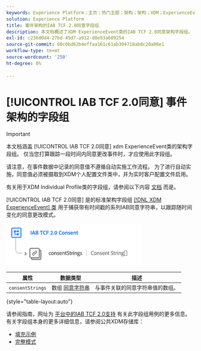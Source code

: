 ```yaml
---
keywords: Experience Platform；主页；热门主题；架构；架构；XDM；ExperienceEvent；字段；架构；架构；架构设计；字段组；字段组；iab；tcf；同意；
solution: Experience Platform
title: 事件架构的IAB TCF 2.0同意字段组
description: 本文档概述了XDM ExperienceEvent类的IAB TCF 2.0同意架构字段组。
exl-id: c236d0d4-27bd-45d7-a912-d0e93a609254
source-git-commit: 60c0bd62b4effaa161c61ab304718ab8c20a06e1
workflow-type: tm+mt
source-wordcount: '250'
ht-degree: 0%

---
```


# [!UICONTROL IAB TCF 2.0同意] 事件架构的字段组

>[!IMPORTANT]
>
>本文档涵盖 [!UICONTROL IAB TCF 2.0同意] xdm ExperienceEvent类的架构字段组。 仅当您打算跟踪一段时间内同意更改事件时，才应使用此字段组。
>
>请注意，在事件数据中记录的同意值不遵循自动实施工作流程。 为了进行自动实施，同意值必须被摄取到XDM个人配置文件类中，并为实时客户配置文件启用。
>
>有关用于XDM Individual Profile类的字段组，请参阅以下内容 [文档](../profile/iab.md) 而是。

[!UICONTROL IAB TCF 2.0同意] 是的标准架构字段组 [[!DNL XDM ExperienceEvent] 类](../../classes/experienceevent.md) 用于捕获带有时间戳的系列IAB同意字符串，以跟踪随时间变化的同意更改模式。

![](../../images/field-groups/iab-event.png)

| 属性 | 数据类型 | 描述 |
| --- | --- | --- |
| `consentStrings` | 数组 [同意字符串](../../data-types/consent-string.md) | 与事件关联的同意字符串值的数组。 |

{style="table-layout:auto"}

请参阅指南，网址为 [平台中的IAB TCF 2.0支持](../../../landing/governance-privacy-security/consent/iab/overview.md) 有关此字段组用例的更多信息。 有关字段组本身的更多详细信息，请参阅公共XDM存储库：

* [填充示例](https://github.com/adobe/xdm/blob/master/components/fieldgroups/experience-event/experienceevent-privacy.example.1.json)
* [完整模式](https://github.com/adobe/xdm/blob/master/components/fieldgroups/experience-event/experienceevent-privacy.schema.json)
